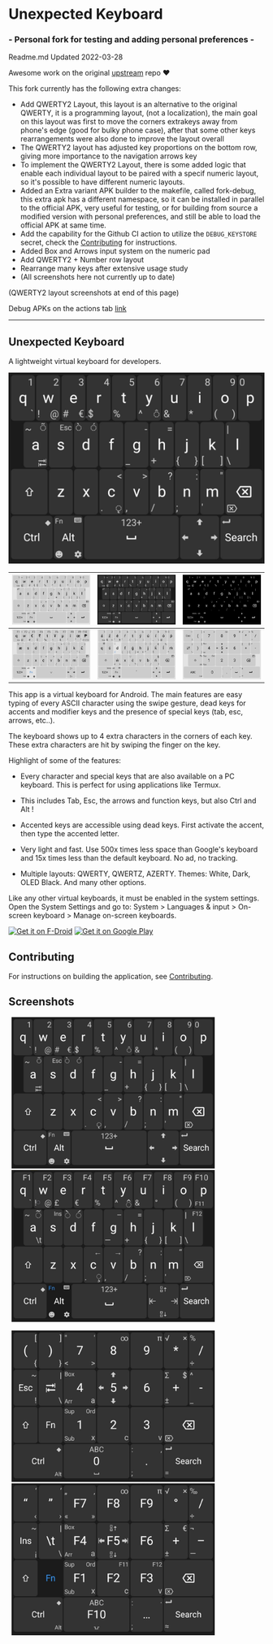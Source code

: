 # Unexpected Keyboard
###  - Personal fork for testing and adding personal preferences -  
Readme.md Updated 2022-03-28

Awesome work on the original [upstream](https://github.com/Julow/Unexpected-Keyboard) repo ❤

This fork currently has the following extra changes:

- Add QWERTY2 Layout, this layout is an alternative to the original QWERTY, it is a programming layout, (not a localization), the main goal on this layout was first to move the corners extrakeys away from phone's edge (good for bulky phone case), after that some other keys rearrangements were also done to improve the layout overall
- The QWERTY2 layout has adjusted key proportions on the bottom row, giving more importance to the navigation arrows key
- To implement the QWERTY2 Layout, there is some added logic that enable each individual layout to be paired with a specif numeric layout, so it's possible to have different numeric layouts.
- Added an Extra variant APK builder to the makefile, called fork-debug, this extra apk has a different namespace, so it can be installed in parallel to the official APK, very useful for testing, or for building from source a modified version with personal preferences, and still be able to load the official APK at same time.
- Add the capability for the Github CI action to utilize the `DEBUG_KEYSTORE` secret, check the [Contributing](CONTRIBUTING.md) for instructions.
- Added Box and Arrows input system on the numeric pad
- Add QWERTY2 + Number row layout
- Rearrange many keys after extensive usage study
- (All screenshots here not currently up to date)

(QWERTY2 layout screenshots at end of this page)

Debug APKs on the actions tab [link](https://github.com/sdrapha/Unexpected-Keyboard/actions?query=branch%3Aall-branches-merged-in-one)

-----
## Unexpected Keyboard
A lightweight virtual keyboard for developers.

![Unexpected Keyboard](metadata/android/en-US/images/featureGraphic.png)

| <img src="/metadata/android/en-US/images/phoneScreenshots/1.png" alt="Screenshot-1" /> | <img src="/metadata/android/en-US/images/phoneScreenshots/2.png" alt="Screenshot-2"/> | <img src="/metadata/android/en-US/images/phoneScreenshots/3.png" alt="Screenshot-3"/> |
| --- | --- | --- |
| <img src="/metadata/android/en-US/images/phoneScreenshots/4.png" alt="Screenshot-4" /> | <img src="/metadata/android/en-US/images/phoneScreenshots/5.png" alt="Screenshot-5" /> | <img src="/metadata/android/en-US/images/phoneScreenshots/6.png" alt="Screenshot-6" /> |

This app is a virtual keyboard for Android. The main features are easy typing of every ASCII character using the swipe gesture, dead keys for accents and modifier keys and the presence of special keys (tab, esc, arrows, etc..).

The keyboard shows up to 4 extra characters in the corners of each key. These extra characters are hit by swiping the finger on the key.

Highlight of some of the features:

- Every character and special keys that are also available on a PC keyboard. This is perfect for using applications like Termux.

- This includes Tab, Esc, the arrows and function keys, but also Ctrl and Alt !

- Accented keys are accessible using dead keys. First activate the accent, then type the accented letter.

- Very light and fast. Use 500x times less space than Google's keyboard and 15x times less than the default keyboard. No ad, no tracking.

- Multiple layouts: QWERTY, QWERTZ, AZERTY. Themes: White, Dark, OLED Black. And many other options.

Like any other virtual keyboards, it must be enabled in the system settings. Open the System Settings and go to:
System > Languages & input > On-screen keyboard > Manage on-screen keyboards.

[<img src="https://fdroid.gitlab.io/artwork/badge/get-it-on.png"
     alt="Get it on F-Droid"
     height="80">](https://f-droid.org/packages/juloo.keyboard2/)
[<img src="https://play.google.com/intl/en_us/badges/images/generic/en-play-badge.png"
     alt="Get it on Google Play"
     height="80">](https://play.google.com/store/apps/details?id=juloo.keyboard2)

## Contributing

For instructions on building the application, see
[Contributing](CONTRIBUTING.md).

## Screenshots

<img src=metadata/android/en-US/images/featureGraphic.png
alt="Unexpected Keyboard Image"
style="width: 400px;
       margin-left: 6px;
       margin-right: 6px;">
<img src=metadata/android/en-US/images/featureGraphic3.png
alt="Unexpected Keyboard Image"
style="width: 400px;
       margin-left: 6px;
       margin-right: 6px;">

<img src=metadata/android/en-US/images/featureGraphic2.png
alt="Unexpected Keyboard Image"
style="width: 400px;
       margin-left: 6px;
       margin-right: 6px;">
<img src=metadata/android/en-US/images/featureGraphic4.png
alt="Unexpected Keyboard Image"
style="width: 400px;
       margin-left: 6px;
       margin-right: 6px;">
